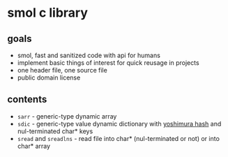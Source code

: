 # smol c library

## goals
- smol, fast and sanitized code with api for humans
- implement basic things of interest for quick reusage in projects
- one header file, one source file
- public domain license

## contents

- `sarr` - generic-type dynamic array
- `sdic` - generic-type value dynamic dictionary with [yoshimura hash](http://www.sanmayce.com/Fastest_Hash/) and nul-terminated char* keys
- `sread` and `sreadlns` - read file into char* (nul-terminated or not) or into char* array
